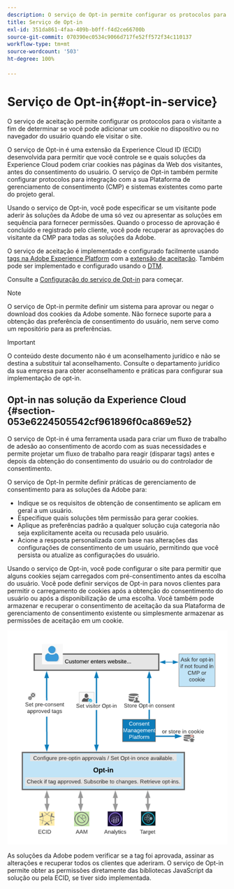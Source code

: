 ```yaml
---
description: O serviço de Opt-in permite configurar os protocolos para o visitante a fim de determinar se você pode adicionar um cookie no dispositivo ou no navegador do usuário quando ele visitar o site.
title: Serviço de Opt-in
exl-id: 351da861-4faa-409b-b0ff-f4d2ce66700b
source-git-commit: 070390ec0534c9066d717fe52ff572f34c110137
workflow-type: tm+mt
source-wordcount: '503'
ht-degree: 100%

---
```


# Serviço de Opt-in{#opt-in-service}

O serviço de aceitação permite configurar os protocolos para o visitante a fim de determinar se você pode adicionar um cookie no dispositivo ou no navegador do usuário quando ele visitar o site.

O serviço de Opt-in é uma extensão da Experience Cloud ID (ECID) desenvolvida para permitir que você controle se e quais soluções da Experience Cloud podem criar cookies nas páginas da Web dos visitantes, antes do consentimento do usuário. O serviço de Opt-in também permite configurar protocolos para integração com a sua Plataforma de gerenciamento de consentimento (CMP) e sistemas existentes como parte do projeto geral.

Usando o serviço de Opt-in, você pode especificar se um visitante pode aderir às soluções da Adobe de uma só vez ou apresentar as soluções em sequência para fornecer permissões. Quando o processo de aprovação é concluído e registrado pelo cliente, você pode recuperar as aprovações do visitante da CMP para todas as soluções da Adobe.

O serviço de aceitação é implementado e configurado facilmente usando [tags na Adobe Experience Platform](https://experienceleague.adobe.com/docs/experience-platform/tags/home.html?lang=pt-BR) com a [extensão de aceitação](../../implementation-guides/opt-in-service/launch.md). Também pode ser implementado e configurado usando o [DTM](../../implementation-guides/opt-in-service/optin-dtm.md).

Consulte a [Configuração do serviço de Opt-in](../../implementation-guides/opt-in-service/getting-started.md) para começar.

>[!NOTE]
>
>O serviço de Opt-in permite definir um sistema para aprovar ou negar o download dos cookies da Adobe somente. Não fornece suporte para a obtenção das preferência de consentimento do usuário, nem serve como um repositório para as preferências.

>[!IMPORTANT]
>
>O conteúdo deste documento não é um aconselhamento jurídico e não se destina a substituir tal aconselhamento. Consulte o departamento jurídico da sua empresa para obter aconselhamento e práticas para configurar sua implementação de opt-in.

## Opt-in nas solução da Experience Cloud {#section-053e6224505542cf961896f0ca869e52}

O serviço de Opt-in é uma ferramenta usada para criar um fluxo de trabalho de adesão ao consentimento de acordo com as suas necessidades e permite projetar um fluxo de trabalho para reagir (disparar tags) antes e depois da obtenção do consentimento do usuário ou do controlador de consentimento.

O serviço de Opt-In permite definir práticas de gerenciamento de consentimento para as soluções da Adobe para:

* Indique se os requisitos de obtenção de consentimento se aplicam em geral a um usuário.
* Especifique quais soluções têm permissão para gerar cookies.
* Aplique as preferências padrão a qualquer solução cuja categoria não seja explicitamente aceita ou recusada pelo usuário.
* Acione a resposta personalizada com base nas alterações das configurações de consentimento de um usuário, permitindo que você persista ou atualize as configurações do usuário.

Usando o serviço de Opt-in, você pode configurar o site para permitir que alguns cookies sejam carregados com pré-consentimento antes da escolha do usuário. Você pode definir serviços de Opt-in para novos clientes para permitir o carregamento de cookies após a obtenção do consentimento do usuário ou após a disponibilização de uma escolha. Você também pode armazenar e recuperar o consentimento de aceitação da sua Plataforma de gerenciamento de consentimento existente ou simplesmente armazenar as permissões de aceitação em um cookie.

![](assets/Opt-in-approval.png)

As soluções da Adobe podem verificar se a tag foi aprovada, assinar as alterações e recuperar todos os clientes que aderiram. O serviço de Opt-in permite obter as permissões diretamente das bibliotecas JavaScript da solução ou pela ECID, se tiver sido implementada.
